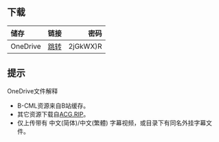 ## 下载

储存 | 链接 | 密码
:----------- | :-----------: | -----------:
 OneDrive | [跳转](https://xrzcloud-my.sharepoint.com/:f:/g/personal/xrz_xrzyun_ml/Elw4JXpX7jNKtq3TsjT6G5EBk-ScM7tFwyqCiB22V1rU9w?e=5hEGtV) | 2jGkWX)R

## 提示
OneDrive文件解释  
- B-CML资源来自B站缓存。  
- 其它资源下载自[ACG.RIP](https://acg.rip/)。  
- 仅上传带有 中文(简体)/中文(繁體) 字幕视频，或目录下有同名外挂字幕文件。  